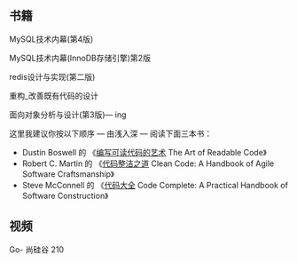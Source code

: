## 书籍

MySQL技术内幕(第4版)

MySQL技术内幕(InnoDB存储引擎)第2版

redis设计与实现(第二版)

重构_改善既有代码的设计

面向对象分析与设计(第3版)— ing





这里我建议你按以下顺序 — 由浅入深 — 阅读下面三本书：

- Dustin Boswell 的 《[编写可读代码的艺术](https://www.amazon.com/gp/product/0596802293/) The Art of Readable Code》
- Robert C. Martin 的 《[代码整洁之道](https://www.amazon.com/Clean-Code-Handbook-Software-Craftsmanship/dp/0132350882/) Clean Code: A Handbook of Agile Software Craftsmanship》
- Steve McConnell 的 《[代码大全](https://www.amazon.com/Code-Complete-Practical-Handbook-Construction/dp/0735619670/) Code Complete: A Practical Handbook of Software Construction》



## 视频

Go- 尚硅谷 210

